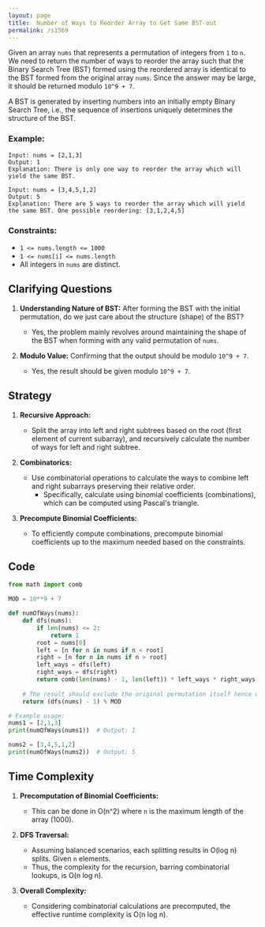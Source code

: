 ```yaml
---
layout: page
title:  Number of Ways to Reorder Array to Get Same BST-out
permalink: /s1569
---
```


Given an array `nums` that represents a permutation of integers from `1` to `n`. We need to return the number of ways to reorder the array such that the Binary Search Tree (BST) formed using the reordered array is identical to the BST formed from the original array `nums`. Since the answer may be large, it should be returned modulo `10^9 + 7`.

A BST is generated by inserting numbers into an initially empty Binary Search Tree, i.e., the sequence of insertions uniquely determines the structure of the BST.

### Example:
```
Input: nums = [2,1,3]
Output: 1
Explanation: There is only one way to reorder the array which will yield the same BST.
```

```
Input: nums = [3,4,5,1,2]
Output: 5
Explanation: There are 5 ways to reorder the array which will yield the same BST. One possible reordering: [3,1,2,4,5]
```

### Constraints:
- `1 <= nums.length <= 1000`
- `1 <= nums[i] <= nums.length`
- All integers in `nums` are distinct.

## Clarifying Questions

1. **Understanding Nature of BST:** After forming the BST with the initial permutation, do we just care about the structure (shape) of the BST?
   - Yes, the problem mainly revolves around maintaining the shape of the BST when forming with any valid permutation of `nums`.

2. **Modulo Value:** Confirming that the output should be modulo `10^9 + 7`.
   - Yes, the result should be given modulo `10^9 + 7`.

## Strategy

1. **Recursive Approach:** 
   - Split the array into left and right subtrees based on the root (first element of current subarray), and recursively calculate the number of ways for left and right subtree.
   
2. **Combinatorics:**
   - Use combinatorial operations to calculate the ways to combine left and right subarrays preserving their relative order.
     - Specifically, calculate using binomial coefficients (combinations), which can be computed using Pascal's triangle.

3. **Precompute Binomial Coefficients:**
   - To efficiently compute combinations, precompute binomial coefficients up to the maximum needed based on the constraints.

## Code

```python
from math import comb

MOD = 10**9 + 7

def numOfWays(nums):
    def dfs(nums):
        if len(nums) <= 2:
            return 1
        root = nums[0]
        left = [n for n in nums if n < root]
        right = [n for n in nums if n > root]
        left_ways = dfs(left)
        right_ways = dfs(right)
        return comb(len(nums) - 1, len(left)) * left_ways * right_ways % MOD
    
    # The result should exclude the original permutation itself hence we do -1
    return (dfs(nums) - 1) % MOD

# Example usage:
nums1 = [2,1,3]
print(numOfWays(nums1))  # Output: 1

nums2 = [3,4,5,1,2]
print(numOfWays(nums2))  # Output: 5
```

## Time Complexity

1. **Precomputation of Binomial Coefficients:**
   - This can be done in O(n^2) where `n` is the maximum length of the array (1000).

2. **DFS Traversal:**
   - Assuming balanced scenarios, each splitting results in O(log n) splits. Given `n` elements.
   - Thus, the complexity for the recursion, barring combinatorial lookups, is O(n log n).

3. **Overall Complexity:**
   - Considering combinatorial calculations are precomputed, the effective runtime complexity is O(n log n).